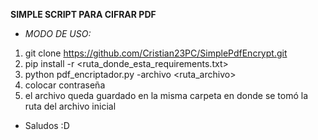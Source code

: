 
**SIMPLE SCRIPT PARA CIFRAR PDF**
- _MODO DE USO:_
1. git clone https://github.com/Cristian23PC/SimplePdfEncrypt.git
2. pip install -r <ruta_donde_esta_requirements.txt> 
3. python pdf_encriptador.py -archivo <ruta_archivo>
4. colocar contraseña
5. el archivo queda guardado en la misma carpeta en donde se tomó la ruta del archivo inicial
- Saludos :D

